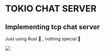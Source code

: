 # TOKIO CHAT SERVER
## Implementing tcp chat server 

Just using Rust 🦀 , nothing special 🦞 




![](https://media.giphy.com/media/26gJzump2Q03pbOmc/giphy.gif?cid=ecf05e47vjy9ansmr463gf6x54zfdc2antdme1y06djatgca&rid=giphy.gif&ct=g)
